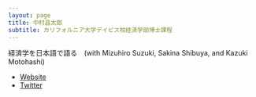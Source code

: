 ```yaml
---
layout: page
title: 中村昌太郎
subtitle: カリフォルニア大学デイビス校経済学部博士課程
---
```


経済学を日本語で語る　(with Mizuhiro Suzuki, Sakina Shibuya, and Kazuki Motohashi)
  - [Website](https://www.econblogjapan.com/)
  - [Twitter](https://twitter.com/EconJapan)

